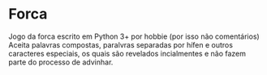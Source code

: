 # Forca
Jogo da forca escrito em Python 3+ por hobbie (por isso não comentários)
Aceita palavras compostas, paralvras separadas por hífen e outros caracteres especiais, os quais são revelados incialmentes e não fazem parte do processo de advinhar.
